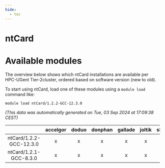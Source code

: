 ```yaml
---
hide:
  - toc
---
```


ntCard
======

# Available modules


The overview below shows which ntCard installations are available per HPC-UGent Tier-2cluster, ordered based on software version (new to old).

To start using ntCard, load one of these modules using a `module load` command like:

```shell
module load ntCard/1.2.2-GCC-12.3.0
```

*(This data was automatically generated on Tue, 03 Sep 2024 at 17:09:38 CEST)*  

| |accelgor|doduo|donphan|gallade|joltik|shinx|skitty|
| :---: | :---: | :---: | :---: | :---: | :---: | :---: | :---: |
|ntCard/1.2.2-GCC-12.3.0|x|x|x|x|x|-|x|
|ntCard/1.2.1-GCC-8.3.0|x|x|x|x|x|-|x|
